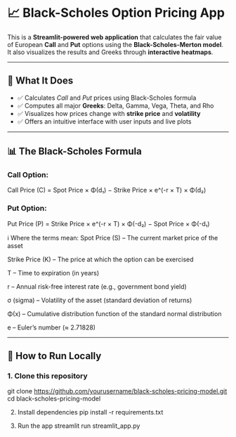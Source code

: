 # 📈 Black-Scholes Option Pricing App

This is a **Streamlit-powered web application** that calculates the fair value of European **Call** and **Put** options using the **Black-Scholes-Merton model**. It also visualizes the results and Greeks through **interactive heatmaps**.

---

## 🧠 What It Does

- ✅ Calculates *Call* and *Put* prices using Black-Scholes formula
- ✅ Computes all major **Greeks**: Delta, Gamma, Vega, Theta, and Rho
- ✅ Visualizes how prices change with **strike price** and **volatility**
- ✅ Offers an intuitive interface with user inputs and live plots

---

## 📊 The Black-Scholes Formula

### Call Option:
Call Price (C) = Spot Price × Φ(d₁) − Strike Price × e^(-r × T) × Φ(d₂)

### Put Option:
Put Price (P) = Strike Price × e^(-r × T) × Φ(-d₂) − Spot Price × Φ(-d₁)

ℹ️ Where the terms mean:
Spot Price (S) – The current market price of the asset

Strike Price (K) – The price at which the option can be exercised

T – Time to expiration (in years)

r – Annual risk-free interest rate (e.g., government bond yield)

σ (sigma) – Volatility of the asset (standard deviation of returns)

Φ(x) – Cumulative distribution function of the standard normal distribution

e – Euler’s number (≈ 2.71828)


---

## 🚀 How to Run Locally

### 1. Clone this repository
git clone https://github.com/yourusername/black-scholes-pricing-model.git
cd black-scholes-pricing-model

2. Install dependencies
pip install -r requirements.txt

3. Run the app
streamlit run streamlit_app.py
